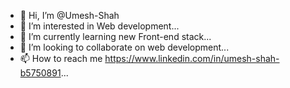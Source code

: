 - 👋 Hi, I’m @Umesh-Shah
- 👀 I’m interested in Web development...
- 🌱 I’m currently learning new Front-end stack...
- 💞️ I’m looking to collaborate on web development...
- 📫 How to reach me https://www.linkedin.com/in/umesh-shah-b5750891...

<!---
Umesh-Shah/Umesh-Shah is a ✨ special ✨ repository because its `README.md` (this file) appears on your GitHub profile.
You can click the Preview link to take a look at your changes.
--->

